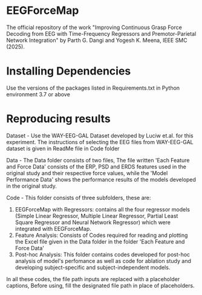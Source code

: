 # EEGForceMap
The official repository of the work "Improving Continuous Grasp Force Decoding from EEG with Time-Frequency Regressors and Premotor-Parietal Network Integration" by Parth G. Dangi and Yogesh K. Meena, IEEE SMC (2025). 

# Installing Dependencies
Use the versions of the packages listed in Requirements.txt in Python environment 3.7 or above

# Reproducing results
Dataset - Use the WAY-EEG-GAL Dataset developed by Luciw et.al. for this experiment. The instructions of selecting the EEG files from WAY-EEG-GAL dataset is given in ReadMe file in Code folder

Data - The Data folder consists of two files, The file written 'Each Feature and Force Data' consists of the ERP, PSD and ERDS features used in the original study and their respective force values, while the 'Model Performance Data' shows the performance results of the models developed in the original study. 

Code - This folder consists of three subfolders, these are:
1. EEGForceMap with Regressors: contains all the four regressor models (Simple Linear Regressor, Multiple Linear Regressor, Partial Least Square Regressor and Neural Network Regressor) which were integrated with EEGForceMap.
2. Feature Analysis: Consists of Codes required for reading and plotting the Excel file given in the Data folder in the folder 'Each Feature and Force Data'
3. Post-hoc Analysis: This folder contains codes developed for post-hoc analysis of model's perfomance as well as code for ablation study and developing subject-specific and subject-independent models.

In all these codes, the file path inputs are replaced with a placeholder captions, Before using, fill the designated file path in place of placeholders.
